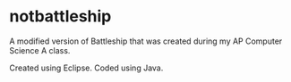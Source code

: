 # notbattleship
A modified version of Battleship that was created during my AP Computer Science A class.

Created using Eclipse. Coded using Java.

